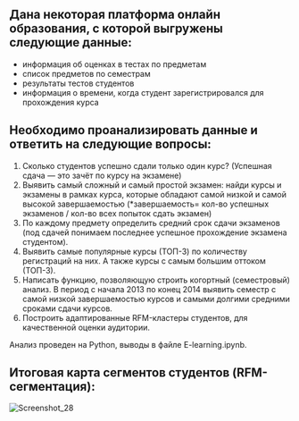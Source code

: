 ## Дана некоторая платформа онлайн образования, с которой выгружены следующие данные:
  * информация об оценках в тестах по предметам
  * список предметов по семестрам
  * результаты тестов студентов
  * информация о времени, когда студент зарегистрировался для прохождения курса

## Необходимо проанализировать данные и ответить на следующие вопросы:
1. Сколько студентов успешно сдали только один курс? (Успешная сдача — это зачёт по курсу на экзамене)
2. Выявить самый сложный и самый простой экзамен: найди курсы и экзамены в рамках курса, которые обладают самой низкой и самой высокой завершаемостью 
  (*завершаемость= кол-во успешных экзаменов / кол-во всех попыток сдать экзамен)
3. По каждому предмету определить средний срок сдачи экзаменов (под сдачей понимаем последнее успешное прохождение экзамена студентом). 
4. Выявить самые популярные курсы (ТОП-3) по количеству регистраций на них. А также курсы с самым большим оттоком (ТОП-3).
5. Написать функцию, позволяющую строить когортный (семестровый) анализ. В период с начала 2013 по конец 2014 выявить семестр с самой низкой завершаемостью курсов
  и самыми долгими средними сроками сдачи курсов.
6. Построить адаптированные RFM-кластеры студентов, для качественной оценки аудитории.

Анализ проведен на Python, выводы в файле E-learning.ipynb.

## Итоговая карта сегментов студентов (RFM-сегментация):

![Screenshot_28](https://user-images.githubusercontent.com/104904113/201666499-5078970f-405a-4e01-9ce2-62d4afe45c99.jpg)
